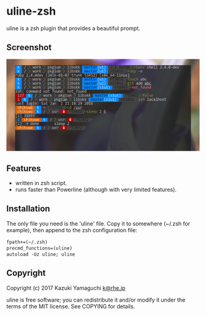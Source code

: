 uline-zsh
=========

uline is a zsh plugin that provides a beautiful prompt.

Screenshot
----------

![Screenshot-2016-01-08](https://github.com/rhenium/uline/raw/images/20160108000230124.png)

Features
--------

* written in zsh script.
* runs faster than Powerline (although with very limited features).

Installation
------------

The only file you need is the 'uline' file. Copy it to somewhere (~/.zsh for
example), then append to the zsh configuration file:

    fpath+=(~/.zsh)
    precmd_functions=(uline)
    autoload -Uz uline; uline

Copyright
---------

Copyright (c) 2017 Kazuki Yamaguchi <k@rhe.jp>

uline is free software; you can redistribute it and/or modify it under the terms
of the MIT license. See COPYING for details.
